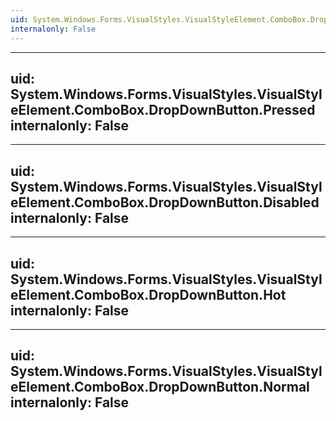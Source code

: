 ```yaml
---
uid: System.Windows.Forms.VisualStyles.VisualStyleElement.ComboBox.DropDownButton
internalonly: False
---
```


---
uid: System.Windows.Forms.VisualStyles.VisualStyleElement.ComboBox.DropDownButton.Pressed
internalonly: False
---

---
uid: System.Windows.Forms.VisualStyles.VisualStyleElement.ComboBox.DropDownButton.Disabled
internalonly: False
---

---
uid: System.Windows.Forms.VisualStyles.VisualStyleElement.ComboBox.DropDownButton.Hot
internalonly: False
---

---
uid: System.Windows.Forms.VisualStyles.VisualStyleElement.ComboBox.DropDownButton.Normal
internalonly: False
---
